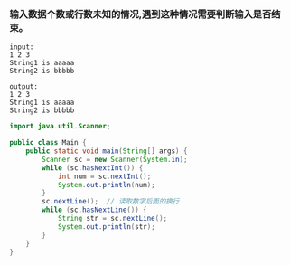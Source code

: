 ### 输入数据个数或行数未知的情况,遇到这种情况需要判断输入是否结束。
    input:
    1 2 3
    String1 is aaaaa
    String2 is bbbbb

    output:
    1 2 3
    String1 is aaaaa
    String2 is bbbbb
```java
import java.util.Scanner;

public class Main {
    public static void main(String[] args) {
        Scanner sc = new Scanner(System.in);
        while (sc.hasNextInt()) {
            int num = sc.nextInt();
            System.out.println(num);
        }
        sc.nextLine();	// 读取数字后面的换行
        while (sc.hasNextLine()) {
            String str = sc.nextLine();
            System.out.println(str);
        }
    }
}

```